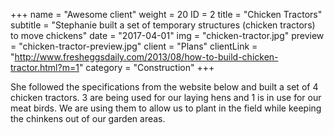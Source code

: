 +++
name = "Awesome client"
weight = 20
ID = 2
title = "Chicken Tractors"
subtitle = "Stephanie built a set of temporary structures (chicken tractors) to move chickens"
date = "2017-04-01"
img = "chicken-tractor.jpg"
preview = "chicken-tractor-preview.jpg"
client = "Plans"
clientLink = "http://www.fresheggsdaily.com/2013/08/how-to-build-chicken-tractor.html?m=1"
category = "Construction"
+++

She followed the specifications from the website below and built a set of 4 chicken tractors. 3 are being used for our laying hens and 1 is in use for our meat birds. We are using them to allow us to plant in the field while keeping the chinkens out of our garden areas.
